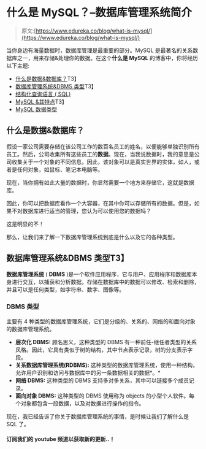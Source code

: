 # 什么是 MySQL？–数据库管理系统简介

> 原文:[https://www.edureka.co/blog/what-is-mysql/](https://www.edureka.co/blog/what-is-mysql/)

当你身边有海量数据时，数据库管理是最重要的部分。MySQL 是最著名的关系数据库之一，用来存储&处理你的数据。在这个**什么是 MySQL** 的博客中，你将经历以下主题:

*   [什么是数据&数据库？](#What%20are%20Data%20&%20Database?)T3】
*   [数据库管理系统&DBMS 类型](#Database%20Management%20System%20&%20Types%20of%20DBMS)T3】
*   [结构化查询语言 ( SQL)](#SQL)
*   [MySQL &其特点](#MySQL%20&%20its%20features)T3】
*   [MySQL 数据类型](#MySQL%20Data%20Types)

## **什么是数据&数据库？**

假设一家公司需要存储在该公司工作的数百名员工的姓名，以便能够单独识别所有员工。然后，公司收集所有这些员工的**数据**。现在，当我说数据时，我的意思是公司收集关于一个对象的不同信息。因此，该对象可以是真实世界的实体，如人，或者是任何对象，如鼠标、笔记本电脑等。

现在，当你拥有如此大量的数据时，你显然需要一个地方来存储它，这就是数据库。

因此，你可以把数据库看作一个大容器，在其中你可以存储所有的数据。但是，如果不对数据库进行适当的管理，您认为可以使用您的数据吗？

这是明显的不！

那么，让我们来了解一下数据库管理系统到底是什么以及它的各种类型。

## **数据库管理系统&DBMS 类型**T3】

**数据库管理系统** ( **DBMS** )是一个软件应用程序，它与用户、应用程序和数据库本身进行交互，以捕获和分析数据。存储在数据库中的数据可以修改、检索和删除，并且可以是任何类型，如字符串、数字、图像等。

### **DBMS 类型**

主要有 4 种类型的数据库管理系统，它们是分级的、关系的、网络的和面向对象的数据库管理系统。

*   **层次化 DBMS:** 顾名思义，这种类型的 DBMS 有一种前任-继任者类型的关系风格。因此，它具有类似于树的结构，其中节点表示记录，树的分支表示字段。
*   **关系数据库管理系统(RDBMS):** 这种类型的数据库管理系统，使用一种结构，允许用户识别和访问与数据库中的另一条数据相关的数据*。*
*   **网络 DBMS:** 这种类型的 DBMS 支持多对多关系，其中可以链接多个成员记录。
*   **面向对象 DBMS:** 这种类型的 DBMS 使用称为 objects 的小型个人软件。每个对象都包含一段数据，以及对数据进行操作的指令。

现在，我已经告诉了你关于数据库管理系统的事情，是时候让我们了解什么是 SQL 了。

#### 订阅我们的 youtube 频道以获取新的更新..！